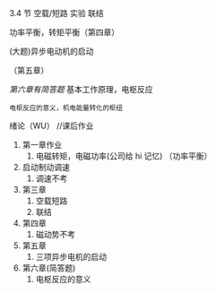 3.4 节
空载/短路 实验
联结

功率平衡，转矩平衡（第四章）

(大题)异步电动机的启动

（第五章）

_第六章有简答题_
基本工作原理，电枢反应

    电枢反应的意义，机电能量转化的枢纽

绪论（WU）
//课后作业

1. 第一章作业
   1. 电磁转矩，电磁功率(公司给 hi 记忆) （功率平衡）
2. 启动制动调速
   1. 调速不考
3. 第三章
   1. 空载短路
   1. 联结
4. 第四章
   1. 磁动势不考
5. 第五章
   1. 三项异步电机的启动
6. 第六章(简答题)
   1. 电枢反应的意义

